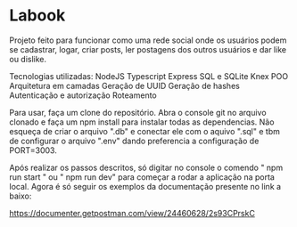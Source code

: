 # Labook
Projeto feito para funcionar como uma rede social onde os usuários podem se cadastrar, logar, criar posts, ler postagens dos outros usuários e dar like ou dislike.

Tecnologias utilizadas:
NodeJS
Typescript
Express
SQL e SQLite
Knex
POO
Arquitetura em camadas
Geração de UUID
Geração de hashes
Autenticação e autorização
Roteamento

Para usar, faça um clone do repositório. Abra o console git no arquivo clonado e faça um npm install para instalar todas as dependencias.
Não esqueça de criar o arquivo ".db" e conectar ele com o aquivo ".sql" e tbm de configurar o arquivo ".env" dando preferencia a configuração de PORT=3003.

Após realizar os passos descritos, só digitar no console o comendo " npm run start " ou " npm run dev" para começar a rodar a aplicação na porta local.
Agora é só seguir os exemplos da documentação presente no link a baixo:

https://documenter.getpostman.com/view/24460628/2s93CPrskC

